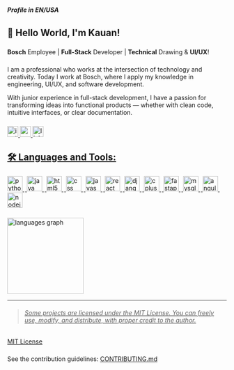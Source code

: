 **<h6>Profile in EN/USA</h6>**

###

**<h2>👋 Hello World, I'm Kauan!</h2>**

###

**Bosch** Employee | **Full-Stack** Developer | **Technical** Drawing & **UI/UX**!

###

I am a professional who works at the intersection of technology and creativity. Today I work at Bosch, where I apply my knowledge in engineering, UI/UX, and software development.

With junior experience in full-stack development, I have a passion for transforming ideas into functional products — whether with clean code, intuitive interfaces, or clear documentation.

###

<div align="left">
  <a href="https://www.instagram.com/kauanl01?igsh=MTA1czhyN3liM3l0NQ==" title="Instagram" /a>
  <img src="https://img.shields.io/static/v1?message=Instagram&logo=instagram&label=&color=be2929&logoColor=ffffff&labelColor=0000&style=for-the-badge" height="25" alt="instagram logo" />
  <a href="mailto:saleskauan308@gmail.com" title="E-mail" /a>
  <img src="https://img.shields.io/static/v1?message=Gmail&logo=gmail&label=&color=cccccc&logoColor=d20202&labelColor=0000&style=for-the-badge" height="25" alt="gmail logo" />
  <a href="https://www.linkedin.com/in/kauan-vin%C3%ADcius-953773359?utm_source=share&utm_campaign=share_via&utm_content=profile&utm_medium=android_app" title="Linkedin" /a>
  <img src="https://img.shields.io/static/v1?message=LinkedIn&logo=linkedin&label=&color=1460be&logoColor=white&labelColor=&style=for-the-badge" height="25" alt="linkedin logo" />
</div>

###

**<h2>🛠️ Languages and Tools:</h2>**

###

<div align="left">
  <img src="https://skillicons.dev/icons?i=py" height="35" alt="python logo" title="Python" />
  <img width="2" />
  <img src="https://skillicons.dev/icons?i=java" height="35" alt="java logo" title="Java" />
  <img width="2" />
  <img src="https://skillicons.dev/icons?i=html" height="35" alt="html5 logo" title="HTML5" />
  <img width="2" />
  <img src="https://skillicons.dev/icons?i=css" height="35" alt="css logo" title="CSS3" />
  <img width="2" />
  <img src="https://skillicons.dev/icons?i=js" height="35" alt="javascript logo" title="JavaScript" />
  <img width="2" />
  <img src="https://skillicons.dev/icons?i=react" height="35" alt="react logo" title="React" />
  <img width="2" />
  <img src="https://skillicons.dev/icons?i=django" height="35" alt="django logo" title="Django" />
  <img width="2" />
  <img src="https://skillicons.dev/icons?i=cpp" height="35" alt="cplusplus logo" title="C++" />
  <img width="2" />
  <img src="https://skillicons.dev/icons?i=fastapi" height="35" alt="fastapi logo" title="FastAPI"  />
  <img width="2" />
  <img src="https://skillicons.dev/icons?i=mysql" height="35" alt="mysql logo" title="MySQL - SQL" />
  <img width="2" />
  <img src="https://skillicons.dev/icons?i=angular" height="35" alt="angularjs logo" title="Angular.JS"  />
  <img width="2" />
  <img src="https://skillicons.dev/icons?i=nodejs" height="35" alt="nodejs logo" title="Node.JS"  />
</div>

###

<div align="left">
  <img src="https://github-readme-stats.vercel.app/api/top-langs?username=Kauan19-hub&locale=en&hide_title=false&layout=compact&card_width=320&langs_count=10&theme=vue-dark&hide_border=false&order=2&custom_title=Language's%20Graph" height="175" alt="languages graph"  />
</div>

--- 

> <h6>Some projects are licensed under the MIT License. You can freely use, modify, and distribute, with proper credit to the author.</h6>

[MIT License](https://opensource.org/licenses/MIT "Access to MIT License")

###

See the contribution guidelines: [CONTRIBUTING.md](CONTRIBUTING.md "Access to Guide of Contributings")

###




    
